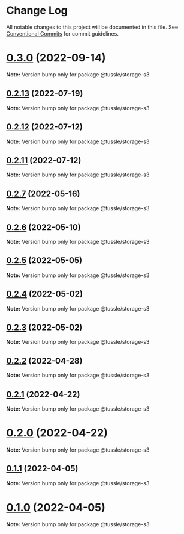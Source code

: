 # Change Log

All notable changes to this project will be documented in this file.
See [Conventional Commits](https://conventionalcommits.org) for commit guidelines.

# [0.3.0](https://github.com/Klowner/tussle/compare/v0.2.13...v0.3.0) (2022-09-14)

**Note:** Version bump only for package @tussle/storage-s3





## [0.2.13](http://klowner/tussle/compare/v0.2.12...v0.2.13) (2022-07-19)

**Note:** Version bump only for package @tussle/storage-s3





## [0.2.12](http://klowner/tussle/compare/v0.2.11...v0.2.12) (2022-07-12)

**Note:** Version bump only for package @tussle/storage-s3





## [0.2.11](http://klowner/tussle/compare/v0.2.10...v0.2.11) (2022-07-12)

**Note:** Version bump only for package @tussle/storage-s3





## [0.2.7](https://github.com/Klowner/tussle/compare/v0.2.6...v0.2.7) (2022-05-16)

**Note:** Version bump only for package @tussle/storage-s3





## [0.2.6](https://github.com/Klowner/tussle/compare/v0.2.5...v0.2.6) (2022-05-10)

**Note:** Version bump only for package @tussle/storage-s3





## [0.2.5](https://github.com/Klowner/tussle/compare/v0.2.4...v0.2.5) (2022-05-05)

**Note:** Version bump only for package @tussle/storage-s3





## [0.2.4](https://github.com/Klowner/tussle/compare/v0.2.3...v0.2.4) (2022-05-02)

**Note:** Version bump only for package @tussle/storage-s3





## [0.2.3](https://github.com/Klowner/tussle/compare/v0.2.2...v0.2.3) (2022-05-02)

**Note:** Version bump only for package @tussle/storage-s3





## [0.2.2](https://github.com/Klowner/tussle/compare/v0.2.1...v0.2.2) (2022-04-28)

**Note:** Version bump only for package @tussle/storage-s3





## [0.2.1](https://github.com/Klowner/tussle/compare/v0.2.0...v0.2.1) (2022-04-22)

**Note:** Version bump only for package @tussle/storage-s3





# [0.2.0](https://github.com/Klowner/tussle/compare/v0.1.1...v0.2.0) (2022-04-22)

**Note:** Version bump only for package @tussle/storage-s3





## [0.1.1](https://github.com/Klowner/tussle/compare/v0.1.0...v0.1.1) (2022-04-05)

**Note:** Version bump only for package @tussle/storage-s3





# [0.1.0](https://github.com/Klowner/tussle/compare/v0.0.5...v0.1.0) (2022-04-05)

**Note:** Version bump only for package @tussle/storage-s3
